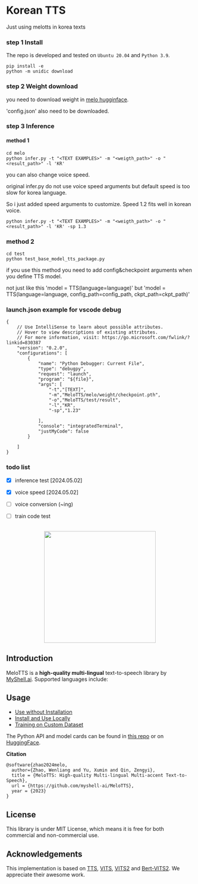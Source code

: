 

# Korean TTS

Just using melotts in korea texts

### step 1 Install 
The repo is developed and tested on `Ubuntu 20.04` and `Python 3.9`.

```
pip install -e 
python -m unidic download
```

### step 2 Weight download
you need to download weight in [melo hugginface](https://huggingface.co/myshell-ai/MeloTTS-Korean/tree/main).

'config.json' also need to be downloaded.


### step 3 Inference

#### method 1
```
cd melo
python infer.py -t "<TEXT EXAMPLES>" -m "<weigth_path>" -o "<result_path>" -l 'KR'
```

you can also change voice speed.

original infer.py do not use voice speed arguments but default speed is too slow for korea language.

So i just added speed arguments to customize. Speed 1.2 fits well in korean voice.

```
python infer.py -t "<TEXT EXAMPLES>" -m "<weigth_path>" -o "<result_path>" -l 'KR' -sp 1.3
```

### method 2
```
cd test
python test_base_model_tts_package.py
```

if you use this method you need to add config&checkpoint arguments when you define TTS model.

not just like this 'model = TTS(language=language)' but 'model = TTS(language=language, config_path=config_path, ckpt_path=ckpt_path)'

### launch.json example for vscode debug 
```
{
    // Use IntelliSense to learn about possible attributes.
    // Hover to view descriptions of existing attributes.
    // For more information, visit: https://go.microsoft.com/fwlink/?linkid=830387
    "version": "0.2.0",
    "configurations": [
        {
            "name": "Python Debugger: Current File",
            "type": "debugpy",
            "request": "launch",
            "program": "${file}",
            "args": [
                "-t","[TEXT]",
                "-m","MeloTTS/melo/weight/checkpoint.pth",
                "-o","MeloTTS/test/result",
                "-l","KR",
                "-sp","1.23"

            ],
            "console": "integratedTerminal",
            "justMyCode": false
        }

    ]
}
```


### todo list
* [X] inference test  [2024.05.02]
* [X] voice speed  [2024.05.02]
* [ ] voice conversion (~ing)
* [ ] train code test




<div align="center">
  <div>&nbsp;</div>
  <img src="logo.png" width="300"/> 
</div>

## Introduction
MeloTTS is a **high-quality multi-lingual** text-to-speech library by [MyShell.ai](https://myshell.ai). Supported languages include:

## Usage
- [Use without Installation](docs/quick_use.md)
- [Install and Use Locally](docs/install.md)
- [Training on Custom Dataset](docs/training.md)

The Python API and model cards can be found in [this repo](https://github.com/myshell-ai/MeloTTS/blob/main/docs/install.md#python-api) or on [HuggingFace](https://huggingface.co/myshell-ai).

**Citation**
```
@software{zhao2024melo,
  author={Zhao, Wenliang and Yu, Xumin and Qin, Zengyi},
  title = {MeloTTS: High-quality Multi-lingual Multi-accent Text-to-Speech},
  url = {https://github.com/myshell-ai/MeloTTS},
  year = {2023}
}
```

## License

This library is under MIT License, which means it is free for both commercial and non-commercial use.

## Acknowledgements

This implementation is based on [TTS](https://github.com/coqui-ai/TTS), [VITS](https://github.com/jaywalnut310/vits), [VITS2](https://github.com/daniilrobnikov/vits2) and [Bert-VITS2](https://github.com/fishaudio/Bert-VITS2). We appreciate their awesome work.
